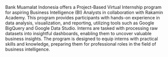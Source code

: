 Bank Muamalat Indonesia offers a Project-Based Virtual Internship program for aspiring Business Intelligence (BI) Analysts in collaboration with Rakamin Academy. This program provides participants with hands-on experience in data analysis, visualization, and reporting, utilizing tools such as Google BigQuery and Google Data Studio. Interns are tasked with processing raw datasets into insightful dashboards, enabling them to uncover valuable business insights. The program is designed to equip interns with practical skills and knowledge, preparing them for professional roles in the field of business intelligence. 
